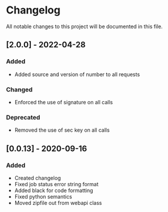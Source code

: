 # Changelog

All notable changes to this project will be documented in this file.

## [2.0.0] - 2022-04-28

### Added

* Added source and version of number to all requests

### Changed

* Enforced the use of signature on all calls

### Deprecated

* Removed the use of sec key on all calls

## [0.0.13] - 2020-09-16

### Added

* Created changelog
* Fixed job status error string format
* Added black for code  formatting
* Fixed python semantics
* Moved zipfile out from webapi class
